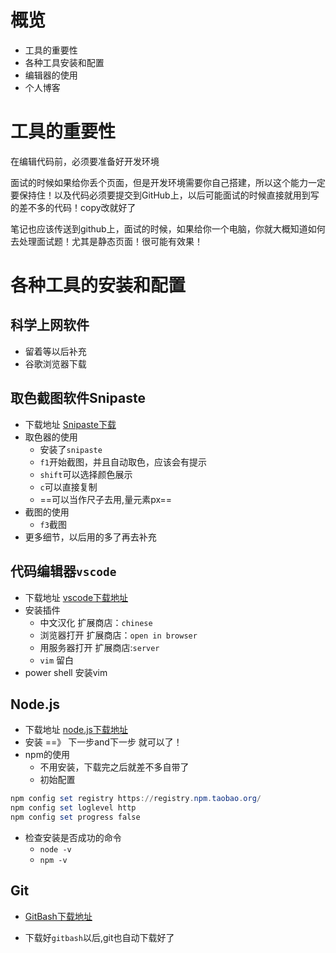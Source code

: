 # 概览

- 工具的重要性
- 各种工具安装和配置
- 编辑器的使用
- 个人博客

# 工具的重要性

在编辑代码前，必须要准备好开发环境

面试的时候如果给你丢个页面，但是开发环境需要你自己搭建，所以这个能力一定要保持住！以及代码必须要提交到GitHub上，以后可能面试的时候直接就用到写的差不多的代码！copy改就好了

笔记也应该传送到github上，面试的时候，如果给你一个电脑，你就大概知道如何去处理面试题！尤其是静态页面！很可能有效果！

# 各种工具的安装和配置

## 科学上网软件

- 留着等以后补充
- 谷歌浏览器下载

## 取色截图软件Snipaste

- 下载地址  [Snipaste下载](https://zh.snipaste.com/download.html)
- 取色器的使用
  - 安装了`snipaste`
  - `f1`开始截图，并且自动取色，应该会有提示
  - `shift`可以选择颜色展示
  - `c`可以直接复制
  - ==可以当作尺子去用,量元素px==
- 截图的使用
  - `f3`截图
- 更多细节，以后用的多了再去补充



## 代码编辑器`vscode`

- 下载地址 [vscode下载地址](https://code.visualstudio.com)
- 安装插件
  - 中文汉化  扩展商店：`chinese`
  - 浏览器打开  扩展商店：`open in browser`
  - 用服务器打开  扩展商店:`server`
  - `vim` 留白
- power shell 安装vim



## Node.js

- 下载地址 [node.js下载地址](https://nodejs.org/zh-cn/)
- 安装  ==》 下一步and下一步 就可以了！
- npm的使用
  - 不用安装，下载完之后就差不多自带了
  - 初始配置

```powershell
npm config set registry https://registry.npm.taobao.org/
npm config set loglevel http
npm config set progress false
```

- 检查安装是否成功的命令
  - `node -v`
  - `npm -v`



## Git

- [GitBash下载地址](https://gitforwindows.org/)

- 下载好`gitbash`以后,git也自动下载好了

  

  

  

  

  


